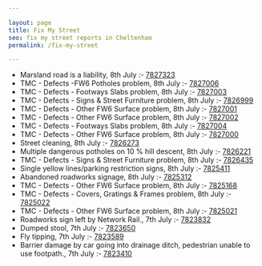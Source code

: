 ```yaml
---

layout: page
title: Fix My Street
seo: fix my street reports in Cheltenham
permalink: /fix-my-street

---
```


<!-- fix_marker starts -->

- Marsland road is a liability, 8th July :- [7827323](https://www.fixmystreet.com/report/7827323)
- TMC - Defects -FW6 Potholes problem, 8th July :- [7827006](https://www.fixmystreet.com/report/7827006)
- TMC - Defects - Footways Slabs problem, 8th July :- [7827003](https://www.fixmystreet.com/report/7827003)
- TMC - Defects - Signs & Street Furniture problem, 8th July :- [7826999](https://www.fixmystreet.com/report/7826999)
- TMC - Defects - Other FW6  Surface problem, 8th July :- [7827001](https://www.fixmystreet.com/report/7827001)
- TMC - Defects - Other FW6  Surface problem, 8th July :- [7827002](https://www.fixmystreet.com/report/7827002)
- TMC - Defects - Footways Slabs problem, 8th July :- [7827004](https://www.fixmystreet.com/report/7827004)
- TMC - Defects - Other FW6  Surface problem, 8th July :- [7827000](https://www.fixmystreet.com/report/7827000)
- Street cleaning, 8th July :- [7826273](https://www.fixmystreet.com/report/7826273)
- Multiple dangerous potholes on 10 % hill descent, 8th July :- [7826221](https://www.fixmystreet.com/report/7826221)
- TMC - Defects - Signs & Street Furniture problem, 8th July :- [7826435](https://www.fixmystreet.com/report/7826435)
- Single yellow lines/parking restriction signs, 8th July :- [7825411](https://www.fixmystreet.com/report/7825411)
- Abandoned roadworks signage, 8th July :- [7825312](https://www.fixmystreet.com/report/7825312)
- TMC - Defects - Other FW6  Surface problem, 8th July :- [7825168](https://www.fixmystreet.com/report/7825168)
- TMC - Defects - Covers, Gratings & Frames problem, 8th July :- [7825022](https://www.fixmystreet.com/report/7825022)
- TMC - Defects - Other FW6  Surface problem, 8th July :- [7825021](https://www.fixmystreet.com/report/7825021)
- Roadworks sign left by Network Rail., 7th July :- [7823832](https://www.fixmystreet.com/report/7823832)
- Dumped stool, 7th July :- [7823650](https://www.fixmystreet.com/report/7823650)
- Fly tipping, 7th July :- [7823589](https://www.fixmystreet.com/report/7823589)
- Barrier damage by car going into drainage ditch, pedestrian unable to use footpath., 7th July :- [7823410](https://www.fixmystreet.com/report/7823410)

<!-- fix_marker ends -->